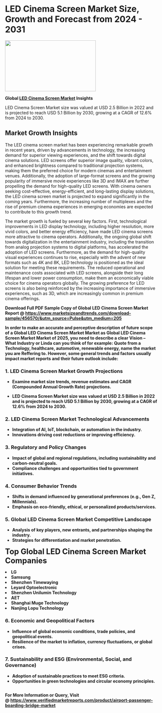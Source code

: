<H1>LED Cinema Screen Market Size, Growth and Forecast from 2024 - 2031</H1><img class="aligncenter size-medium wp-image-584254" src="https://thirdeyenews.in/wp-content/uploads/2024/09/Global-Market-Research-300x168.jpeg" alt="" width="300" height="168" /><p><strong>Global&nbsp;<a href="https://www.marketsizeandtrends.com/download-sample/456570/&amp;utm_source=Pulse&amp;utm_medium=205">LED Cinema Screen Market</a> Insights</strong></p><p>LED Cinema Screen Market size was valued at USD 2.5 Billion in 2022 and is projected to reach USD 5.1 Billion by 2030, growing at a CAGR of 12.6% from 2024 to 2030.</p><p><h2>Market Growth Insights</h2> <p>The LED cinema screen market has been experiencing remarkable growth in recent years, driven by advancements in technology, the increasing demand for superior viewing experiences, and the shift towards digital cinema solutions. LED screens offer superior image quality, vibrant colors, and enhanced brightness compared to traditional projection systems, making them the preferred choice for modern cinemas and entertainment venues. Additionally, the adoption of large-format screens and the growing popularity of immersive movie experiences like 3D and IMAX are further propelling the demand for high-quality LED screens. With cinema owners seeking cost-effective, energy-efficient, and long-lasting display solutions, the LED cinema screen market is projected to expand significantly in the coming years. Furthermore, the increasing number of multiplexes and the rise of premium cinema experiences in emerging economies are expected to contribute to this growth trend.</p> <p><strong></strong></p> <p>The market growth is fueled by several key factors. First, technological improvements in LED display technology, including higher resolution, more vivid colors, and better energy efficiency, have made LED cinema screens more attractive to cinema operators. Additionally, the ongoing global shift towards digitalization in the entertainment industry, including the transition from analog projection systems to digital platforms, has accelerated the adoption of LED screens. Furthermore, as the demand for high-quality visual experiences continues to rise, especially with the advent of new formats such as 4K and 8K, LED technology is positioned as the ideal solution for meeting these requirements. The reduced operational and maintenance costs associated with LED screens, alongside their long lifespan and lower power consumption, make them an economically viable choice for cinema operators globally. The growing preference for LED screens is also being reinforced by the increasing importance of immersive experiences, such as 3D, which are increasingly common in premium cinema offerings.</p> <p><strong></p><p><span class=""><strong>Download Full PDF Sample Copy of Global LED Cinema Screen Market Report</strong> @ <a href="https://www.marketsizeandtrends.com/download-sample/456570/&amp;utm_source=Pulse&amp;utm_medium=205" target="_blank">https://www.marketsizeandtrends.com/download-sample/456570/&amp;utm_source=Pulse&amp;utm_medium=205</a></span></p><p>In order to make an accurate and perceptive description of future scope of a Global&nbsp;LED Cinema Screen Market Market as Global&nbsp;LED Cinema Screen Market Market of 2025, you need to describe a clear Vision &ndash; What Industry or Linda can you think of for example: Quote from a Technology, healthcare, automotive, renewable energy, name the market you are Reffering to. However, some general trends and factors usually impact market reports and their future outlook include:</p><h3>1.&nbsp;<strong>LED Cinema Screen Market Growth Projections</strong></h3><ul><li>Examine market size trends, revenue estimates and CAGR (Compounded Annual Growth Rate) projections.</li><li><p>LED Cinema Screen Market size was valued at USD 2.5 Billion in 2022 and is projected to reach USD 5.1 Billion by 2030, growing at a CAGR of 12.6% from 2024 to 2030.</p></li></ul><h3>2.&nbsp;<strong>LED Cinema Screen Market Technological Advancements</strong></h3><ul><li>Integration of AI, IoT, blockchain, or automation in the industry.</li><li>Innovations driving cost reductions or improving efficiency.</li></ul><h3>3.&nbsp;<strong>Regulatory and Policy Changes</strong></h3><ul><li>Impact of global and regional regulations, including sustainability and carbon-neutral goals.</li><li>Compliance challenges and opportunities tied to government initiatives.</li></ul><h3>4.&nbsp;<strong>Consumer Behavior Trends</strong></h3><ul><li>Shifts in demand influenced by generational preferences (e.g., Gen Z, Millennials).</li><li>Emphasis on eco-friendly, ethical, or personalized products/services.</li></ul><h3>5.&nbsp;<strong>Global LED Cinema Screen Market Competitive Landscape</strong></h3><ul><li>Analysis of key players, new entrants, and partnerships shaping the industry.</li><li>Strategies for differentiation and market penetration.</li></ul><p data-pm-slice="1 1 []"><span style="color: inherit; font-family: inherit; font-size: 25px;">Top Global LED Cinema Screen Market Companies</span></p><div class="" data-test-id=""><p><li>LG</li><li> Samsung</li><li> Shenzhen Timewaying</li><li> Leyard Optoelectronic</li><li> Shenzhen Unilumin Technology</li><li> AET</li><li> Shanghai Muge Technology</li><li> Nanjing Lopu Technology</li></p></div><h3>6.&nbsp;<strong>Economic and Geopolitical Factors</strong></h3><ul><li>Influence of global economic conditions, trade policies, and geopolitical events.</li><li>Resilience of the market to inflation, currency fluctuations, or global crises.</li></ul><h3>7.&nbsp;<strong>Sustainability and ESG (Environmental, Social, and Governance)</strong></h3><ul><li>Adoption of sustainable practices to meet ESG criteria.</li><li>Opportunities in green technologies and circular economy principles.</li></ul><h2><strong style="font-size: 14px;">For More Information or Query, Visit @&nbsp;</strong><a style="background-color: #ffffff; font-size: 14px;" href="https://www.marketsizeandtrends.com/report/led-cinema-screen-market/" target="_blank">https://www.verifiedmarketreports.com/product/airport-passenger-boarding-bridge-market</a></h2>
